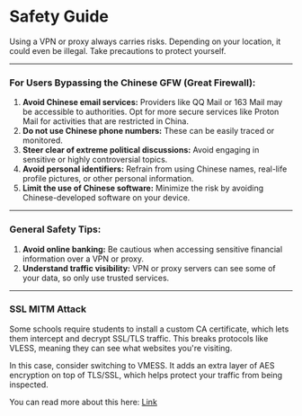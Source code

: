

# Safety Guide

Using a VPN or proxy always carries risks. Depending on your location, it could even be illegal. Take precautions to protect yourself.

---

### For Users Bypassing the Chinese GFW (Great Firewall):

1. **Avoid Chinese email services:** Providers like QQ Mail or 163 Mail may be accessible to authorities. Opt for more secure services like Proton Mail for activities that are restricted in China.
2. **Do not use Chinese phone numbers:** These can be easily traced or monitored.
3. **Steer clear of extreme political discussions:** Avoid engaging in sensitive or highly controversial topics.
4. **Avoid personal identifiers:** Refrain from using Chinese names, real-life profile pictures, or other personal information.
5. **Limit the use of Chinese software:** Minimize the risk by avoiding Chinese-developed software on your device.

---

### General Safety Tips:

1. **Avoid online banking:** Be cautious when accessing sensitive financial information over a VPN or proxy.
2. **Understand traffic visibility:** VPN or proxy servers can see some of your data, so only use trusted services.

---

### SSL MITM Attack

Some schools require students to install a custom CA certificate, which lets them intercept and decrypt SSL/TLS traffic. This breaks protocols like VLESS, meaning they can see what websites you're visiting.

In this case, consider switching to VMESS. It adds an extra layer of AES encryption on top of TLS/SSL, which helps protect your traffic from being inspected.

You can read more about this here: [Link](https://theglitchreport.qzz.io/posts/moving-on-from-vless-to-vmess/)
